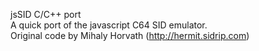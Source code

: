 jsSID C/C++ port<br>
A quick port of the javascript C64 SID emulator.<br>
Original code by Mihaly Horvath (http://hermit.sidrip.com)

